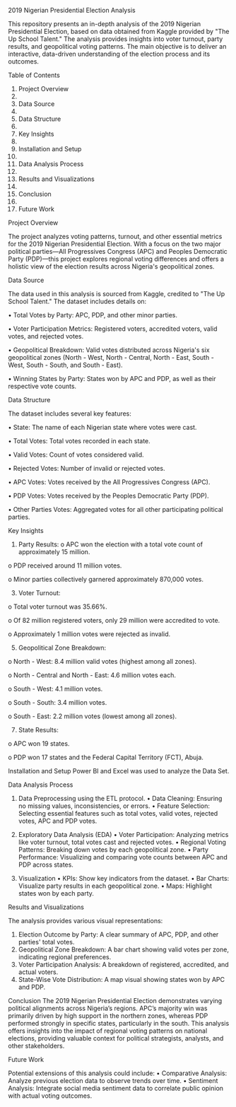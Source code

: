 2019 Nigerian Presidential Election Analysis

This repository presents an in-depth analysis of the 2019 Nigerian Presidential Election, based on data obtained from Kaggle provided by "The Up School Talent." The analysis provides insights into voter turnout, party results, and geopolitical voting patterns. The main objective is to deliver an interactive, data-driven understanding of the election process and its outcomes.

Table of Contents

1.	Project Overview
2.	
3.	Data Source
4.	
5.	Data Structure
6.	
7.	Key Insights
8.	
9.	Installation and Setup
10.	
11.	Data Analysis Process
12.	
13.	Results and Visualizations
14.	
15.	Conclusion
16.	
17.	Future Work
    
Project Overview

The project analyzes voting patterns, turnout, and other essential metrics for the 2019 Nigerian Presidential Election. With a focus on the two major political parties—All Progressives Congress (APC) and Peoples Democratic Party (PDP)—this project explores regional voting differences and offers a holistic view of the election results across Nigeria's geopolitical zones.

Data Source

The data used in this analysis is sourced from Kaggle, credited to "The Up School Talent." The dataset includes details on:

•	Total Votes by Party: APC, PDP, and other minor parties.

•	Voter Participation Metrics: Registered voters, accredited voters, valid votes, and rejected votes.

•	Geopolitical Breakdown: Valid votes distributed across Nigeria's six geopolitical zones (North - West, North - Central, North - East, South - West, South -  South, and South - East).

•	Winning States by Party: States won by APC and PDP, as well as their respective vote counts.

Data Structure

The dataset includes several key features:

•	State: The name of each Nigerian state where votes were cast.

•	Total Votes: Total votes recorded in each state.

•	Valid Votes: Count of votes considered valid.

•	Rejected Votes: Number of invalid or rejected votes.

•	APC Votes: Votes received by the All Progressives Congress (APC).

•	PDP Votes: Votes received by the Peoples Democratic Party (PDP).

•	Other Parties Votes: Aggregated votes for all other participating political parties.

Key Insights

1.	Party Results:
o	APC won the election with a total vote count of approximately 15 million.

o	PDP received around 11 million votes.

o	Minor parties collectively garnered approximately 870,000 votes.


3.	Voter Turnout:
   
o	Total voter turnout was 35.66%.

o	Of 82 million registered voters, only 29 million were accredited to vote.

o	Approximately 1 million votes were rejected as invalid.


5.	Geopolitical Zone Breakdown:
   
o	North - West: 8.4 million valid votes (highest among all zones).

o	North - Central and North - East: 4.6 million votes each.

o	South - West: 4.1 million votes.

o	South - South: 3.4 million votes.

o	South - East: 2.2 million votes (lowest among all zones).


7.	State Results:
   
o	APC won 19 states.

o	PDP won 17 states and the Federal Capital Territory (FCT), Abuja.

Installation and Setup
Power BI and Excel was used to analyze the Data Set. 

Data Analysis Process

1. Data Preprocessing using the ETL protocol.
•	Data Cleaning: Ensuring no missing values, inconsistencies, or errors.
•	Feature Selection: Selecting essential features such as total votes, valid votes, rejected votes, APC and PDP votes.

2. Exploratory Data Analysis (EDA)
•	Voter Participation: Analyzing metrics like voter turnout, total votes cast and rejected votes.
•	Regional Voting Patterns: Breaking down votes by each geopolitical zone.
•	Party Performance: Visualizing and comparing vote counts between APC and PDP across states.

3. Visualization
•	KPIs: Show key indicators from the dataset.
•	Bar Charts: Visualize party results in each geopolitical zone.
•	Maps: Highlight states won by each party.

Results and Visualizations

The analysis provides various visual representations:
1.	Election Outcome by Party: A clear summary of APC, PDP, and other parties' total votes.
2.	Geopolitical Zone Breakdown: A bar chart showing valid votes per zone, indicating regional preferences.
3.	Voter Participation Analysis: A breakdown of registered, accredited, and actual voters.
4.	State-Wise Vote Distribution: A map visual showing states won by APC and PDP.

Conclusion
The 2019 Nigerian Presidential Election demonstrates varying political alignments across Nigeria’s regions. APC’s majority win was primarily driven by high support in the northern zones, whereas PDP performed strongly in specific states, particularly in the south. This analysis offers insights into the impact of regional voting patterns on national elections, providing valuable context for political strategists, analysts, and other stakeholders.

Future Work

Potential extensions of this analysis could include:
•	Comparative Analysis: Analyze previous election data to observe trends over time.
•	Sentiment Analysis: Integrate social media sentiment data to correlate public opinion with actual voting outcomes.

